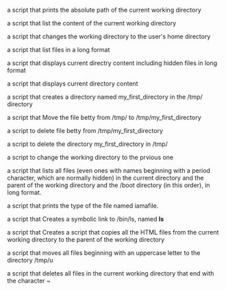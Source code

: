 a script that prints the absolute path of the current working directory                                                                 

a script that list the content of the current working directory                                                                         

a script that changes the working directory to the user's home directory                                                                

a script that list files in a long format                                                                                               

a script that displays current directry content including hidden files in long format                                                   

a script that displays current directory content                                                                                        

a script that creates a directory named my_first_directory in the /tmp/ directory

a script that Move the file betty from /tmp/ to /tmp/my_first_directory 

a script to delete file betty from /tmp/my_first_directory       

a script to delete the directory my_first_directory in /tmp/

a script to change the working directory to the prvious one

a script that lists all files (even ones with names beginning with a period character, which are normally hidden) in the current directory and the parent of the working directory and the /boot directory (in this order), in long format. 

a script that prints the type of the file named iamafile.

a script that Creates a symbolic link to /bin/ls, named __ls__

a script that Creates a script that copies all the HTML files from the current working directory to the parent of the working directory

a script that moves all files beginning with an uppercase letter to the directory /tmp/u

a script that deletes all files in the current working directory that end with the character ~

